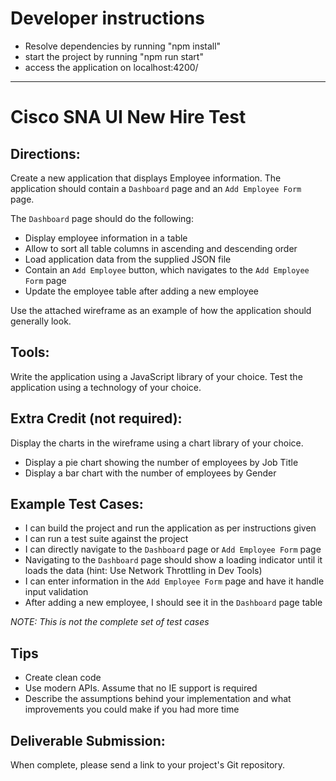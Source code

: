 # Developer instructions
- Resolve dependencies by running "npm install"
- start the project by running "npm run start"
- access the application on localhost:4200/


---
# Cisco SNA UI New Hire Test

## Directions:

Create a new application that displays Employee information.
The application should contain a `Dashboard` page and an `Add Employee Form` page.

The `Dashboard` page should do the following:

- Display employee information in a table
- Allow to sort all table columns in ascending and descending order
- Load application data from the supplied JSON file
- Contain an `Add Employee` button, which navigates to the `Add Employee Form` page
- Update the employee table after adding a new employee

Use the attached wireframe as an example of how the application should generally look.

## Tools:

Write the application using a JavaScript library of your choice.
Test the application using a technology of your choice.

## Extra Credit (not required):

Display the charts in the wireframe using a chart library of your choice.

- Display a pie chart showing the number of employees by Job Title
- Display a bar chart with the number of employees by Gender

## Example Test Cases:

- I can build the project and run the application as per instructions given
- I can run a test suite against the project
- I can directly navigate to the `Dashboard` page or `Add Employee Form` page
- Navigating to the `Dashboard` page should show a loading indicator until it loads the data (hint: Use Network Throttling in Dev Tools)
- I can enter information in the `Add Employee Form` page and have it handle input validation
- After adding a new employee, I should see it in the `Dashboard` page table

_NOTE: This is not the complete set of test cases_

## Tips

- Create clean code
- Use modern APIs. Assume that no IE support is required
- Describe the assumptions behind your implementation and what improvements you could make if you had more time

## Deliverable Submission:

When complete, please send a link to your project's Git repository.
